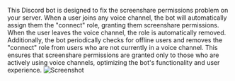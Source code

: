 This Discord bot is designed to fix the screenshare permissions problem on your server. When a user joins any voice channel, the bot will automatically assign them the "connect" role, granting them screenshare permissions. When the user leaves the voice channel, the role is automatically removed. Additionally, the bot periodically checks for offline users and removes the "connect" role from users who are not currently in a voice channel. This ensures that screenshare permissions are granted only to those who are actively using voice channels, optimizing the bot's functionality and user experience.
![Screenshot](https://cdn.discordapp.com/attachments/1136224937460387932/1136229007931740190/image.png)

